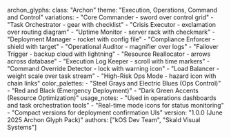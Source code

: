 archon_glyphs:
  class: "Archon"
  theme: "Execution, Operations, Command and Control"
  variations:
    - "Core Commander - sword over control grid"
    - "Task Orchestrator - gear with checklist"
    - "Crisis Executor - exclamation over routing diagram"
    - "Uptime Monitor - server rack with checkmark"
    - "Deployment Manager - rocket with config file"
    - "Compliance Enforcer - shield with target"
    - "Operational Auditor - magnifier over logs"
    - "Failover Trigger - backup cloud with lightning"
    - "Resource Reallocator - arrows across database"
    - "Execution Log Keeper - scroll with time markers"
    - "Command Override Detector - lock with warning icon"
    - "Load Balancer - weight scale over task stream"
    - "High-Risk Ops Mode - hazard icon with chain links"
  color_palettes:
    - "Steel Grays and Electric Blues (Ops Control)"
    - "Red and Black (Emergency Deployment)"
    - "Dark Green Accents (Resource Optimization)"
  usage_notes:
    - "Used in operations dashboards and task orchestration tools"
    - "Real-time mode icons for status monitoring"
    - "Compact versions for deployment confirmation UIs"
  version: "1.0.0 (June 2025 Archon Glyph Pack)"
  authors: ["kOS Dev Team", "Skald Visual Systems"]

